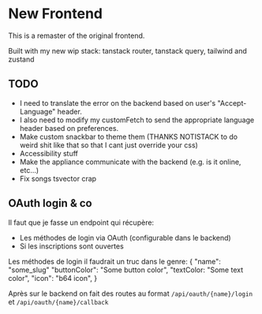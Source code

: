 # New Frontend

This is a remaster of the original frontend.

Built with my new wip stack: tanstack router, tanstack query, tailwind and zustand

## TODO

- I need to translate the error on the backend based on user's "Accept-Language" header.
- I also need to modify my customFetch to send the appropriate language header based on preferences.
- Make custom snackbar to theme them (THANKS NOTISTACK to do weird shit like that so that I cant just override your css)
- Accessibility stuff
- Make the appliance communicate with the backend (e.g. is it online, etc...)
- Fix songs tsvector crap

## OAuth login & co

Il faut que je fasse un endpoint qui récupère:
- Les méthodes de login via OAuth (configurable dans le backend)
- Si les inscriptions sont ouvertes

Les méthodes de login il faudrait un truc dans le genre:
{
    "name": "some_slug"
    "buttonColor": "Some button color",
    "textColor: "Some text color",
    "icon": "b64 icon",
}

Après sur le backend on fait des routes au format `/api/oauth/{name}/login` et `/api/oauth/{name}/callback`
